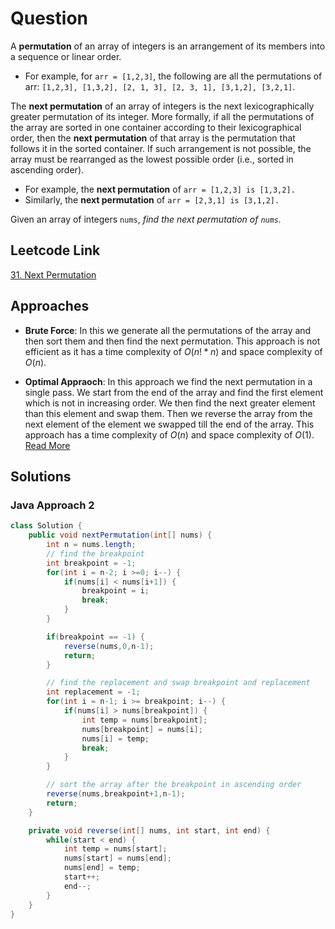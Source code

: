 # Question

A **permutation** of an array of integers is an arrangement of its members into a sequence or linear order.

- For example, for `arr = [1,2,3]`, the following are all the permutations of arr: `[1,2,3], [1,3,2], [2, 1, 3], [2, 3, 1], [3,1,2], [3,2,1]`.

The **next permutation** of an array of integers is the next lexicographically greater permutation of its integer. More formally, if all the permutations of the array are sorted in one container according to their lexicographical order, then the **next permutation** of that array is the permutation that follows it in the sorted container. If such arrangement is not possible, the array must be rearranged as the lowest possible order (i.e., sorted in ascending order).

- For example, the **next permutation** of `arr = [1,2,3] is [1,3,2].`
- Similarly, the **next permutation** of `arr = [2,3,1] is [3,1,2].`

Given an array of integers `nums`, _find the next permutation of `nums`._

## Leetcode Link

[31. Next Permutation](https://leetcode.com/problems/next-permutation/)

## Approaches

- **Brute Force**: In this we generate all the permutations of the array and then sort them and then find the next permutation. This approach is not efficient as it has a time complexity of $O(n! * n)$ and space complexity of $O(n)$.

- **Optimal Appraoch**: In this approach we find the next permutation in a single pass. We start from the end of the array and find the first element which is not in increasing order. We then find the next greater element than this element and swap them. Then we reverse the array from the next element of the element we swapped till the end of the array. This approach has a time complexity of $O(n)$ and space complexity of $O(1)$. [Read More](https://en.wikipedia.org/wiki/Permutation#Generation_in_lexicographic_order)

## Solutions

### Java Approach 2

```java
class Solution {
    public void nextPermutation(int[] nums) {
        int n = nums.length;
        // find the breakpoint
        int breakpoint = -1;
        for(int i = n-2; i >=0; i--) {
            if(nums[i] < nums[i+1]) {
                breakpoint = i;
                break;
            }
        }

        if(breakpoint == -1) {
            reverse(nums,0,n-1);
            return;
        }

        // find the replacement and swap breakpoint and replacement
        int replacement = -1;
        for(int i = n-1; i >= breakpoint; i--) {
            if(nums[i] > nums[breakpoint]) {
                int temp = nums[breakpoint];
                nums[breakpoint] = nums[i];
                nums[i] = temp;
                break;
            }
        }

        // sort the array after the breakpoint in ascending order
        reverse(nums,breakpoint+1,n-1);
        return;
    }

    private void reverse(int[] nums, int start, int end) {
        while(start < end) {
            int temp = nums[start];
            nums[start] = nums[end];
            nums[end] = temp;
            start++;
            end--;
        }
    }
}
```
